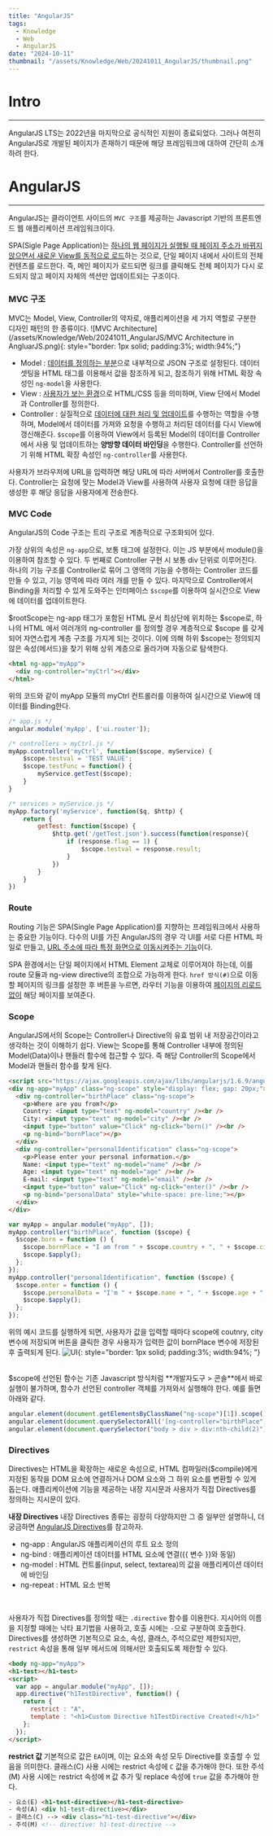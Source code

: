 ```yaml
---
title: "AngularJS"
tags:
  - Knowledge
  - Web
  - AngularJS
date: "2024-10-11"
thumbnail: "/assets/Knowledge/Web/20241011_AngularJS/thumbnail.png"
---
```


# Intro

---

AngularJS LTS는 2022년을 마지막으로 공식적인 지원이 종료되었다.
그러나 여전히 AngularJS로 개발된 페이지가 존재하기 때문에 해당 프레임워크에 대하여 간단히 소개하려 한다.

# AngularJS

---

AngularJS는 클라이언트 사이드의 `MVC 구조`를 제공하는 Javascript 기반의 프론트엔드 웹 애플리케이션 프레임워크이다.

SPA(Sigle Page Application)는 <u>하나의 웹 페이지가 실행될 때 페이지 주소가 바뀌지 않으면서 새로운 View를 동적으로 로드</u>하는 것으로, 단일 페이지 내에서 사이트의 전체 컨텐츠를 로드한다. 즉, 메인 페이지가 로드되면 링크를 클릭해도 전체 페이지가 다시 로드되지 않고 페이지 자체의 섹션만 업데이트되는 구조이다.


### MVC 구조

MVC는 Model, View, Controller의 약자로, 애플리케이션을 세 가지 역할로 구분한 디자인 패턴의 한 종류이다.
![MVC Architecture](/assets/Knowledge/Web/20241011_AngularJS/MVC Architecture in AngluarJS.png){: style="border: 1px solid; padding:3%; width:94%;"}

- Model : <u>데이터를 정의하는 부분</u>으로 내부적으로 JSON 구조로 설정된다. 데이터 셋팅을 HTML 태그를 이용해서 값을 참조하게 되고, 참조하기 위해 HTML 확장 속성인 `ng-model`을 사용한다.
- View : <u>사용자가 보는 환경</u>으로 HTML/CSS 등을 의미하며, View 단에서 Model과 Controller를 정의한다.
- Controller : 실질적으로 <u>데이터에 대한 처리 및 업데이트</u>를 수행하는 역할을 수행하며, Model에서 데이터를 가져와 요청을 수행하고 처리된 데이터를 다시 View에 갱신해준다. `$scope`를 이용하여 View에서 등록된 Model의 데이터를 Controller에서 사용 및 업데이트하는 **양방향 데이터 바인딩**을 수행한다. Controller를 선언하기 위해 HTML 확장 속성인 `ng-controller`를 사용한다.

사용자가 브라우저에 URL을 입력하면 해당 URL에 따라 서버에서 Controller를 호출한다.
Controller는 요청에 맞는 Model과 View를 사용하여 사용자 요청에 대한 응답을 생성한 후 해당 응답을 사용자에게 전송한다.

### MVC Code

AngularJS의 Code 구조는 트리 구조로 계층적으로 구조화되어 있다.

가장 상위의 속성은 `ng-app`으로, 보통 <html>태그에 설정한다. 이는 JS 부분에서 module()을 이용하여 참조할 수 있다.
두 번째로 Controller 구현 시 보통 div 단위로 이루어진다. 하나의 기능 구조를 Controller로 묶어 그 영역의 기능을 수행하는 Controller 코드를 만들 수 있고, 기능 영역에 따라 여러 개를 만들 수 있다.
마지막으로 Controller에서 Binding을 처리할 수 있게 도와주는 인터페이스 `$scope`를 이용하여 실시간으로 View에 데이터를 업데이트한다.

$rootScope는 ng-app 태그가 포함된 HTML 문서 최상단에 위치하는 $scope로, 하나의 HTML 에서 여러개의 ng-controller 를 정의할 경우 계층적으로 $scope 를 갖게 되어 자연스럽게 계층 구조를 가지게 되는 것이다.
이에 의해 하위 $scope는 정의되지 않은 속성(메서드)을 찾기 위해 상위 계층으로 올라가며 자동으로 탐색한다.

```html
<html ng-app="myApp">
  <div ng-controller="myCtrl"></div>
</html>
```

위의 코드와 같이 myApp 모듈의 myCtrl 컨트롤러를 이용하여 실시간으로 View에 데이터를 Binding한다.

```js
/* app.js */
angular.module('myApp', ['ui.router']);

/* controllers > myCtrl.js */
myApp.controller('myCtrl', function($scope, myService) {
    $scope.testval = 'TEST VALUE';
    $scope.testFunc = function() {
        myService.getTest($scope);
    }
}

/* services > myService.js */
myApp.factory('myService', function($q, $http) {
    return {
        getTest: function($scope) {
            $http.get('/getTest.json').success(function(response){
                if (response.flag == 1) {
                    $scope.testval = response.result;
                }
            })
        }
    }
})
```

### Route

Routing 기능은 SPA(Single Page Application)를 지향하는 프레임워크에서 사용하는 중요한 기능이다.
다수의 UI를 가진 AngularJS의 경우 각 UI를 서로 다른 HTML 파일로 만들고, <u>URL 주소에 따라 특정 화면으로 이동시켜주는 기능</u>이다.

SPA 환경에서는 단일 페이지에서 HTML Element 교체로 이루어져야 하는데, 이를 route 모듈과 ng-view directive의 조합으로 가능하게 한다. `href 방식(#)`으로 이동할 페이지의 링크를 설정한 후 버튼을 누르면, 라우터 기능을 이용하여 <u>페이지의 리로드없이</u> 해당 페이지를 보여준다.

### Scope

AngularJS에서의 Scope는 Controller나 Directive의 유효 범위 내 저장공간이라고 생각하는 것이 이해하기 쉽다.
View는 Scope를 통해 Controller 내부에 정의된 Model(Data)이나 핸들러 함수에 접근할 수 있다. 즉 해당 Controller의 Scope에서 Model과 핸들러 함수를 찾게 된다.

```html
<script src="https://ajax.googleapis.com/ajax/libs/angularjs/1.6.9/angular.min.js"></script>
<div ng-app="myApp" class="ng-scope" style="display: flex; gap: 20px;">
  <div ng-controller="birthPlace" class="ng-scope">
    <p>Where are you from?</p>
    Country: <input type="text" ng-model="country" /><br />
    City: <input type="text" ng-model="city" /><br />
    <input type="button" value="Click" ng-click="born()" /><br />
    <p ng-bind="bornPlace"></p>
  </div>
  <div ng-controller="personalIdentification" class="ng-scope">
    <p>Please enter your personal information.</p>
    Name: <input type="text" ng-model="name" /><br />
    Age: <input type="text" ng-model="age" /><br />
    E-mail: <input type="text" ng-model="email" /><br />
    <input type="button" value="Click" ng-click="enter()" /><br />
    <p ng-bind="personalData" style="white-space: pre-line;"></p>
  </div>
</div>
```

```js
var myApp = angular.module("myApp", []);
myApp.controller("birthPlace", function ($scope) {
  $scope.born = function () {
    $scope.bornPlace = "I am from " + $scope.country + ", " + $scope.city;
    $scope.$apply();
  };
});
myApp.controller("personalIdentification", function ($scope) {
  $scope.enter = function () {
    $scope.personalData = "I'm " + $scope.name + ", " + $scope.age + " years old.\n " + "If you need to contact me, you can reach me at " + $scope.email;
    $scope.$apply();
  };
});
```

위의 예시 코드를 실행하게 되면, 사용자가 값을 입력할 때마다 scope에 coutnry, city 변수에 저장되며 버튼을 클릭한 경우 사용자가 입력한 값이 bornPlace 변수에 저장된 후 출력되게 된다.
![UI](/assets/Knowledge/Web/20241011_AngularJS/example.png){: style="border: 1px solid; padding:3%; width:94%; "}

<br>
$scope에 선언된 함수는 기존 Javascript 방식처럼 **개발자도구 > 콘솔**에서 바로 실행이 불가하며, 함수가 선언된 controller 객체를 가져와서 실행해야 한다. 예를 들면 아래와 같다.

```js
angular.element(document.getElementsByClassName("ng-scope")[1]).scope().born();
angular.element(document.querySelectorAll('[ng-controller="birthPlace"]')[0]).scope().born();
angular.element(document.querySelector("body > div > div:nth-child(2)")).scope().enter();
```

### Directives

Directives는 HTML을 확장하는 새로운 속성으로, HTML 컴파일러($compile)에게 지정된 동작을 DOM 요소에 연결하거나 DOM 요소와 그 하위 요소를 변환할 수 있게 돕는다.
애플리케이션에 기능을 제공하는 내장 지시문과 사용자가 직접 Directives를 정의하는 지시문이 있다.
<br>

**내장 Directives**
내장 Directives 종류는 굉장히 다양하지만 그 중 일부만 설명하니, 더 궁금하면 [AngularJS Directives][AngularJS Directives]를 참고하자.
- ng-app : AngularJS 애플리케이션의 루트 요소 정의
- ng-bind : 애플리케이션 데이터를 HTML 요소에 연결(\{\{ 변수 \}\}와 동일)
- ng-model : HTML 컨트롤(input, select, textarea)의 값을 애플리케이션 데이터에 바인딩
- ng-repeat : HTML 요소 반복 <br>

<br>

사용자가 직접 Directives를 정의할 때는 `.directive` 함수를 이용한다.
지시어의 이름을 지정할 때에는 낙타 표기법을 사용하고, 호출 시에는 `-`으로 구분하여 호출한다. 
Directives를 생성하면 기본적으로 요소, 속성, 클래스, 주석으로만 제한되지만, `restrict` 속성을 통해 일부 메서드에 의해서만 호출되도록 제한할 수 있다.

```html
<body ng-app="myApp">
<h1-test></h1-test>
<script>
  var app = angular.module("myApp", []);
  app.directive("h1TestDirective", function() {
    return {
      restrict : "A",
      template : "<h1>Custom Directive h1TestDirective Created!</h1>"
    };
  });
</script>
```

**restrict 값**
기본적으로 값은 `EA`이며, 이는 요소와 속성 모두 Directive를 호출할 수 있음을 의미한다.
클래스(C) 사용 시에는 restrict 속성에 `C` 값을 추가해야 한다. 또한 주석(M) 사용 시에는 restrict 속성에 `M` 값 추가 및 replace 속성에 `true` 값을 추가해야 한다.
```html
- 요소(E) <h1-test-directive></h1-test-directive>
- 속성(A) <div h1-test-directive></div>
- 클래스(C) --> <div class="h1-test-directive"></div>
- 주석(M) <!-- directive: h1-test-directive -->
```


[AngularJS Directives]:https://www.javatpoint.com/angularjs-directives